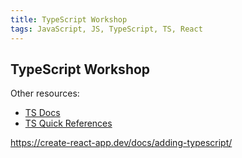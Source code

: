 ```yaml
---
title: TypeScript Workshop
tags: JavaScript, JS, TypeScript, TS, React
---
```


## TypeScript Workshop
Other resources:
* [TS Docs](https://www.typescriptlang.org/)
* [TS Quick References](https://www.typescriptlang.org/cheatsheets)

https://create-react-app.dev/docs/adding-typescript/